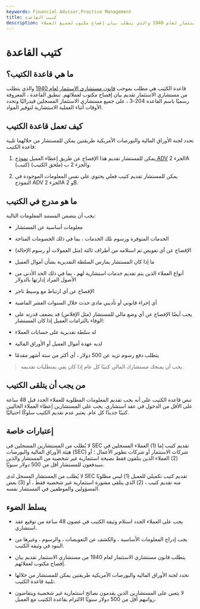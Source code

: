 ```yaml
---
keywords: Financial Advisor,Practice Management
title: كتيب القاعدة
description: قاعدة الكتيب هي مطلب بموجب قانون مستشاري الاستثمار لعام 1940 والذي يتطلب بيان إفصاح مكتوب لجميع العملاء.
---
```


# كتيب القاعدة
## ما هي قاعدة الكتيب؟

قاعدة الكتيب هي مطلب بموجب [قانون مستشاري الاستثمار لعام 1940](/investadvact) والذي يتطلب من مستشاري الاستثمار تقديم بيان إفصاح مكتوب لعملائهم. تنطبق القاعدة ، المعروفة رسميًا باسم القاعدة 204-3 ، على جميع مستشاري الاستثمار المسجلين فيدراليًا وتحدد الأوقات أثناء العملية الاستشارية لتوفير المواد.

## كيف تعمل قاعدة الكتيب

تحدد لجنة الأوراق المالية والبورصات الأمريكية طريقتين يمكن للمستشار من خلالهما تلبية قاعدة الكتيب:

1) يمكن للمستشار تقديم هذا الإفصاح عن طريق إعطاء العميل [نموذج ADV](/form_adv) الجزء 2A (كتيب) والجزء 2 ب (ملحق الكتيب).

2) يمكن للمستشار تقديم كتيب فعلي يحتوي على نفس المعلومات الموجودة في النموذج ADV الجزء 2A و 2B.

## ما هو مدرج في الكتيب

يجب أن يتضمن المستند المعلومات التالية:

- معلومات أساسية عن المستشار

- الخدمات المتوفرة ورسوم تلك الخدمات ، بما في ذلك الخصومات المتاحة

- الإفصاح عن أي تعويض تم استلامه من أطراف ثالثة (مثل العمولات أو رسوم الإحالة)

- ما إذا كان المستشار يمارس السلطة التقديرية بشأن أموال العميل

- أنواع العملاء الذين يتم تقديم خدمات استشارية لهم ، بما في ذلك الحد الأدنى من الأصول المراد إدارتها بالدولار

- الإفصاح عن أي ارتباط مع وسيط تاجر

- أي إجراء قانوني أو تأديبي مادي حدث خلال السنوات العشر الماضية

- يجب أيضًا الإفصاح عن أي وضع مالي للمستشار (مثل الإفلاس) قد يضعف قدرته على الوفاء بالتزامات العميل إذا كان المستشار:

- له سلطة تقديرية على حسابات العملاء

- لديه عهدة أموال العميل أو الأوراق المالية

- يتطلب دفع رسوم تزيد عن 500 دولار ، أي أكثر من ستة أشهر مقدمًا

> يجب أن يمنحك مستشارك المالي كتيبًا كل عام إذا كان يفي بمتطلبات تقديمه.

>

## من يجب أن يتلقى الكتيب

تنص قاعدة الكتيب على أنه يجب تقديم المعلومات المطلوبة للعملاء الجدد قبل 48 ساعة على الأقل من الدخول في عقد استشاري. يجب على المستشارين إعطاء العملاء الحاليين كتيبًا جديدًا كل عام. يعتبر عدم تقديم الكتيب سلوكًا احتياليًا.

## إعتبارات خاصة

لا يُطلب من المستشارين المسجلين في SEC تقديم كتيب إما (1) العملاء المسجلين في هيئة الأوراق المالية والبورصات (SEC) شركات الاستثمار أو شركات تطوير الأعمال ؛ أو (2) العملاء الذين يتلقون فقط نصيحة استثمارية غير شخصية من المستشار والذين سيدفعون للمستشار أقل من 500 دولار سنويًا.

لا يُطلب من المستشار المسجل لدى SEC تقديم كتيب تكميلي للعميل (1) ليس مطلوبًا منه تقديم كتيب ، (2) الذي يتلقى مشورة استثمارية غير شخصية فقط ، أو (3) بعض المسؤولين والموظفين في المستشار نفسه.

## يسلط الضوء

- يجب على العملاء الجدد استلام وثيقة الكتيب في غضون 48 ساعة من توقيع عقد استشاري.

- يجب إدراج المعلومات الأساسية ، والكشف عن التعويضات ، والرسوم ، وغيرها من البنود في وثيقة الكتيب.

- يتطلب قانون مستشاري الاستثمار لعام 1940 من مستشاري الاستثمار تقديم بيان إفصاح مكتوب لعملائهم.

- تحدد لجنة الأوراق المالية والبورصات الأمريكية طريقتين يمكن للمستشار من خلالها تلبية قاعدة الكتيب.

- لا يتعين على المستشارين الذين يقدمون نصائح استثمارية غير شخصية ويتقاضون رواتبهم أقل من 500 دولار سنويًا الالتزام بقاعدة الكتيب مع العميل.

